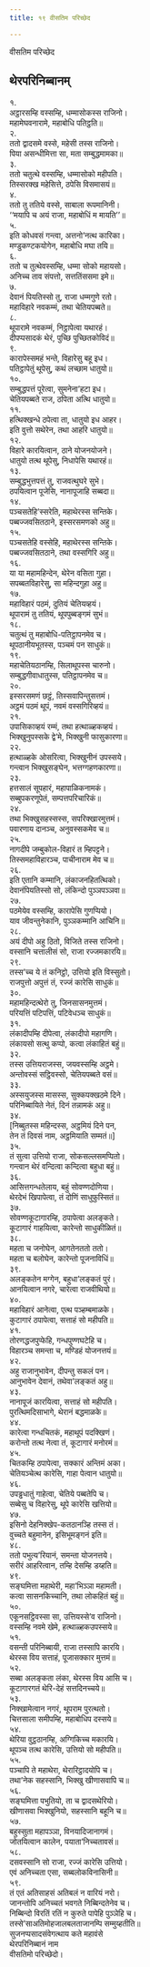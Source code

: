 ```yaml
---
title: १९ वीसतिम परिच्छेद

---
```

वीसतिम परिच्छेद  


## थेरपरिनिब्बानम्

१.  
अट्ठारसम्हि वस्सम्हि, धम्मासोकस्स राजिनो।  
महामेघवनारामे, महाबोधि पतिट्ठति॥  
२.  
ततो द्वादसमे वस्से, महेसी तस्स राजिनो।  
पिया असन्धीमित्ता सा, मता सम्बुद्धमामका॥  
३.  
ततो चतुत्थे वस्सम्हि, धम्मासोको महीपति।  
तिस्सरक्ख महेसित्ते, ठपेसि विसमासयं॥  
४.  
ततो तु ततिये वस्से, साबाला रूपमानिनी।  
‘‘मयापि च अयं राजा, महाबोधिं म मायति’’॥  
५.  
इति कोधवसं गन्त्वा, अत्तनो’नत्थ कारिका।  
मण्डुकण्टकयोगेन, महाबोधि मघा तयि॥  
६.  
ततो च तुत्थेवस्सम्हि, धम्मा सोको महायसो।  
अनिच्च ताव संपत्तो, सत्ततिंससमा इमे॥  
७.  
देवानं पियतिस्सो तु, राजा धम्मगुणे रतो।  
महाविहारे नवकम्मं, तथा चेतियपब्बते॥  
८.  
थूपारामे नवकम्मं, निट्ठापेत्वा यथारहं।  
दीपप्पसादकं थेरं, पुच्छि पुच्छितकोविदं॥  
९.  
कारापेस्समहं भन्ते, विहारेसु बहू इध।  
पतिट्ठापेतुं थूपेसु, कथं लच्छाम धातुयो॥  
१०.  
सम्बुद्धपत्तं पूरेत्वा, सुमनेना’हटा इध।  
चेतियपब्बते राज, ठपिता अत्थि धातुयो॥  
११.  
हत्थिक्खन्धे ठपेत्वा ता, धातुयो इध आहर।  
इति वुत्तो सथेरेन, तथा आहरि धातुयो॥  
१२.  
विहारे कारयित्वान, ठाने योजनयोजने।  
धातुयो तत्थ थूपेसु, निधापेसि यथारहं॥  
१३.  
सम्बुद्धभुत्तपत्तं तु, राजवत्थुघरे सुभे।  
ठपयित्वान पूजेसि, नानापूजाहि सब्बदा॥  
१४.  
पञ्चसतेहि’स्सरेति, महाथेरस्स सन्तिके।  
पब्बज्जवसितठाने, इस्सरसमणको अहु॥  
१५.  
पञ्चसतेहि वस्सेहि, महाथेरस्स सन्तिके।  
पब्बज्जवसितठाने, तथा वस्सगिरि अहु॥  
१६.  
या या महामहिन्देन, थेरेन वसिता गुहा।  
सपब्बतविहारेसु, सा महिन्दगुहा अहु॥  
१७.  
महाविहारं पठमं, दुतियं चेतियव्हयं।  
थूपारामं तु ततियं, थूपपुब्बङ्गमं सुभं॥  
१८.  
चतुत्थं तु महाबोधि-पतिट्ठापनमेव च।  
थूपठानीयभूतस्स, पञ्चमं पन साधुकं॥  
१९.  
महाचेतियठानम्हि, सिलाथूपस्स चारुनो।  
सम्बुद्धगीवाधातुस्स, पतिट्ठापनमेव च॥  
२०.  
इस्सरसमणं छट्ठं, तिस्सवापिन्तुसत्तमं।  
अट्ठमं पठमं थूपं, नवमं वस्सगिरिव्हयं॥  
२१.  
उपासिकाव्हयं रम्मं, तथा हत्थाळ्हकव्हयं।  
भिक्खुनुपस्सके द्वे’मे, भिक्खुनी फासुकारणा॥  
२२.  
हत्थाळ्हके ओसरित्वा, भिक्खुनीनं उपस्सये।  
गन्त्वान भिक्खुसङ्घेन, भत्तग्गहणकारणा॥  
२३.  
हत्तसालं सूपहारं, महापाळिकनामकं।  
सब्बुपकरणूपेतं, सम्पत्तपरिचारिकं॥  
२४.  
तथा भिक्खुसहस्सस्स, सपरिक्खारमुत्तमं।  
पवारणाय दानञ्च, अनुवस्सकमेव च॥  
२५.  
नागदीपे जम्बुकोल-विहारं त म्हिपट्टने।  
तिस्समहाविहारञ्च, पाचीनाराम मेव च॥  
२६.  
इति एतानि कम्मानि, लंकाजनहितत्थिको।  
देवानंपियतिस्सो सो, लंकिन्दो पुञ्ञपञ्ञवा॥  
२७.  
पठमेयेव वस्सम्हि, कारापेसि गुणप्पियो।  
याव जीवन्तुनेकानि, पुञ्ञकम्मानि आचिनि॥  
२८.  
अयं दीपो अहु ठितो, विजिते तस्स राजिनो।  
वस्सानि चत्तालीसं सो, राजा रज्जमकारयि॥  
२९.  
तस्स’च्च ये तं कनिट्ठो, उत्तियो इति विस्सुतो।  
राजपुत्तो अपुत्तं तं, रज्जं कारेसि साधुकं॥  
३०.  
महामहिन्दत्थेरो तु, जिनसासनमुत्तमं।  
परियत्तिं पटिपत्तिं, पटिवेधञ्च साधुकं॥  
३१.  
लंकादीपम्हि दीपेत्वा, लंकादीपो महागणि।  
लंकायसो सत्थु कप्पो, कत्वा लंकाहितं बहुं॥  
३२.  
तस्स उत्तियराजस्स, जयवस्सम्हि अट्ठमे।  
अन्तोवस्सं सट्ठिवस्सो, चेतियपब्बते वसं॥  
३३.  
अस्सयुजस्स मासस्स, सुक्कपक्खठमे दिने।  
परिनिब्बायिते नेतं, दिनं तन्नामकं अहु॥  
३४.  
[निब्बुतस्स महिन्दस्स, अट्ठमियं दिने पन,  
तेन तं दिवसं नाम, अट्ठमियाति सम्मतं॥]  
३५.  
तं सुत्वा उत्तियो राजा, सोकसल्लसमप्पितो।  
गन्त्वान थेरं वन्दित्वा कन्दित्वा बहुधा बहुं॥  
३६.  
आसित्तगन्धतेलाय, बहुं सोवण्णदोणिया।  
थेरदेभं खिपापेत्वा, तं दोणिं साधुफुस्सितं॥  
३७.  
सोवण्णकूटागारम्हि, ठपापेत्वा अलङ्कते।  
कूटागारं गाहयित्वा, कारेन्तो साधुकीळितं॥  
३८.  
महता च जनोघेन, आगतेनततो ततो।  
महता च बलोघेन, कारेन्तो पूजनाविधिं॥  
३९.  
अलङ्कतेन मग्गेन, बहुधा’लङ्कतं पुरं।  
आनयित्वान नगरे, चारेत्वा राजवीथियो॥  
४०.  
महाविहारं आनेत्वा, एत्थ पञ्हम्बमाळके।  
कुटागारं ठपापेत्वा, सत्ताहं सो महीपति॥  
४१.  
तोरणद्धजपुप्फेहि, गन्धपुण्णघटेहि च।  
विहारञ्च समन्ता च, मण्डिहं योजनत्तयं॥  
४२.  
अहु राजानुभावेन, दीपन्तु सकलं पन।  
आनुभावेन देवानं, तथेवा’लङ्कतं अहु॥  
४३.  
नानापूजं कारयित्वा, सत्ताहं सो महीपति।  
पुरत्थिमदिसाभागे, थेरानं बद्धमाळके॥  
४४.  
कारेत्वा गन्धचितकं, महाथूपं पदक्खिणं।  
करोन्तो तत्थ नेत्वा तं, कूटागारं मनोरमं॥  
४५.  
चितकम्हि ठपापेत्वा, सक्कारं अन्तिमं अका।  
चेतियञ्चेत्थ कारेसि, गाहा पेत्वान धातुयो॥  
४६.  
उपड्ढधातुं गाहेत्वा, चेतिये पब्बतेपि च।  
सब्बेसु च विहारेसु, थूपे कारेसि खत्तियो॥  
४७.  
इसिनो देहनिक्खेप-कतठानञ्हि तस्स तं।  
वुच्चते बहुमानेन, इसिभूमङ्गनं इति॥  
४८.  
ततो पभुत्य’रियानं, समन्ता योजनत्तये।  
सरीरं आहरित्वान, तम्हि देसम्हि डय्हति॥  
४९.  
सङ्घमित्ता महाथेरी, महा’भिञ्ञा महामती।  
कत्वा सासनकिच्चानि, तथा लोकहितं बहुं॥  
५०.  
एकूनसट्ठिवस्सा सा, उत्तियस्से’व राजिनो।  
वस्सम्हि नवमे खेमे, हत्थाळ्हकउपस्सये॥  
५१.  
वसन्ती परिनिब्बायी, राजा तस्सापि कारयि।  
थेरस्स विय सत्ताहं, पूजासक्कार मुत्तमं॥  
५२.  
सब्बा अलङ्कता लंका, थेरस्स विय आसि च।  
कूटागारगतं थेरि-देहं सत्तदिनच्चये॥  
५३.  
निक्खामेत्वान नगरं, थूपराम पुरत्थतो।  
चित्तसाला समीपम्हि, महाबोधिप दस्सये॥  
५४.  
थेरिया वुट्ठठानम्हि, अग्गिकिच्च मकारयि।  
थूपञ्च तत्थ कारेसि, उत्तियो सो महीपति॥  
५५.  
पञ्चापि ते महाथेरा, थेरारिट्ठादयोपि च।  
तथा’नेक सहस्सानि, भिक्खु खीणासवापि च॥  
५६.  
सङ्घमित्ता पभुतियो, ता च द्वादसथेरियो।  
खीणासवा भिक्खुनियो, सहस्सानि बहूनि च॥  
५७.  
बहुस्सुता महापञ्ञा, विनयादिजानागमं।  
जोतयित्वान कालेन, पयाता’निच्चतावसं॥  
५८.  
दसवस्सानि सो राजा, रज्जं कारेसि उत्तियो।  
एवं अनिच्चता एसा, सब्बलोकविनासिनी॥  
५९.  
तं एतं अतिसाहसं अतिबलं न वारियं नरो।  
जानन्तोपि अनिच्चतं भवगते निब्बिन्दतेनेव च।  
निब्बिन्दो विरतिं रतिं न कुरुते पापेहि पुञ्ञेहि च।  
तस्से’साअतिमोहजालबलताजानम्पि सम्मुय्हतीति॥  
सुजनप्पसादसंवेगत्थाय कते महावंसे  
थेरपरिनिब्बानं नाम  
वीसतिमो परिच्छेदो।  